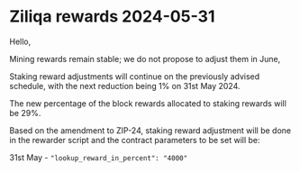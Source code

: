 # Ziliqa rewards 2024-05-31

Hello,

Mining rewards remain stable; we do not propose to adjust them in June,

Staking reward adjustments will continue on the previously advised
schedule, with the next reduction being 1% on 31st May 2024.

The new percentage of the block rewards allocated to staking rewards
will be 29%.

Based on the amendment to ZIP-24, staking reward adjustment will be
done in the rewarder script and the contract parameters to be set will
be:

31st May - `"lookup_reward_in_percent": "4000"`



